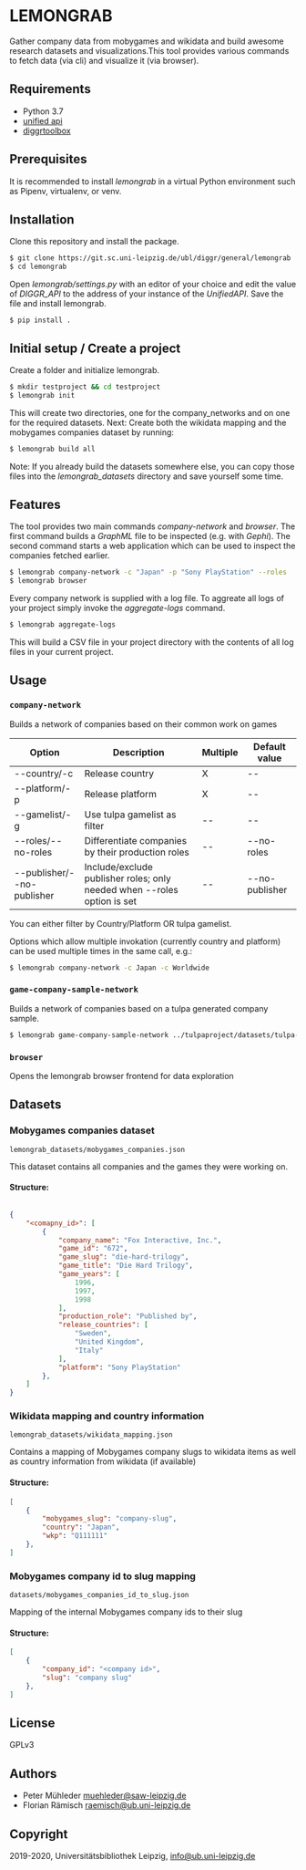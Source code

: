 # LEMONGRAB

Gather company data from mobygames and wikidata and build awesome research 
datasets and visualizations.This tool provides various commands to fetch data 
(via cli) and visualize it (via browser).

## Requirements

* Python 3.7
* [unified api](https://git.sc.uni-leipzig.de/ubl/diggr/infrastructure/unifiedapi)
* [diggrtoolbox](https://github.com/diggr/diggrtoolbox)

## Prerequisites

It is recommended to install *lemongrab* in a virtual Python environment such as
Pipenv, virtualenv, or venv.

## Installation

Clone this repository and install the package.

```zsh
$ git clone https://git.sc.uni-leipzig.de/ubl/diggr/general/lemongrab
$ cd lemongrab
```

Open *lemongrab/settings.py* with an editor of your choice and edit the value
of *DIGGR_API* to the address of your instance of the *UnifiedAPI*. Save the file
and install lemongrab.

```
$ pip install .
```

## Initial setup / Create a project

Create a folder and initialize lemongrab.

```zsh
$ mkdir testproject && cd testproject
$ lemongrab init
```

This will create two directories, one for the company\_networks and on one for the
required datasets. Next: Create both the wikidata mapping and the mobygames companies
dataset by running:

```zsh
$ lemongrab build all
```

Note: If you already build the datasets somewhere else, you can copy those files into 
the *lemongrab_datasets* directory and save yourself some time.

## Features

The tool provides two main commands *company-network* and *browser*. The first
command builds a *GraphML* file to be inspected (e.g. with *Gephi*). The second 
command starts a web application which can be used to inspect the companies 
fetched earlier.

```zsh
$ lemongrab company-network -c "Japan" -p "Sony PlayStation" --roles
$ lemongrab browser
```

Every company network is supplied with a log file. To aggreate all logs of your project
simply invoke the *aggregate-logs* command.

```zsh
$ lemongrab aggregate-logs
```

This will build a CSV file in your project directory with the contents of all log files
in your current project.

## Usage

### `company-network`

Builds a network of companies based on their common work on games

| Option | Description | Multiple | Default value | 
| -- | -- | -- | -- |
| --country/-c | Release country | X | -- |
| --platform/-p | Release platform | X | -- |
| --gamelist/-g | Use tulpa gamelist as filter | -- | -- |
| --roles/--no-roles | Differentiate companies by their production roles | -- | --no-roles |
| --publisher/--no-publisher | Include/exclude publisher roles; only needed when --roles option is set | -- | --no-publisher |

You can either filter by Country/Platform OR tulpa gamelist.

Options which allow multiple invokation (currently country and platform) can be used multiple times in the same call, e.g.:

```zsh
$ lemongrab company-network -c Japan -c Worldwide
```

### `game-company-sample-network`

Builds a network of companies based on a tulpa generated company sample.

```zsh
$ lemongrab game-company-sample-network ../tulpaproject/datasets/tulpa-companies.json
```

### `browser`

Opens the lemongrab browser frontend for data exploration

## Datasets

### Mobygames companies dataset

`lemongrab_datasets/mobygames_companies.json`

This dataset contains all companies and the games they were working on.

#### Structure:

```json

{
    "<comapny_id>": [
        {
            "company_name": "Fox Interactive, Inc.",
            "game_id": "672",
            "game_slug": "die-hard-trilogy",
            "game_title": "Die Hard Trilogy",
            "game_years": [
                1996,
                1997,
                1998
            ],
            "production_role": "Published by",
            "release_countries": [
                "Sweden",
                "United Kingdom",
                "Italy"
            ],
            "platform": "Sony PlayStation"            
        },
    ]
}

```

### Wikidata mapping and country information

`lemongrab_datasets/wikidata_mapping.json`

Contains a mapping of Mobygames company slugs to wikidata items as well as country information from 
wikidata (if available) 

#### Structure:

```json
[
    {
        "mobygames_slug": "company-slug",
        "country": "Japan",
        "wkp": "Q111111"
    },
]
```

### Mobygames company id to slug mapping

`datasets/mobygames_companies_id_to_slug.json`

Mapping of the internal Mobygames company ids to their slug

#### Structure:

```json
[
    {
        "company_id": "<company id>",
        "slug": "company slug"
    },
]
```


## License

GPLv3

## Authors

* Peter Mühleder <muehleder@saw-leipzig.de>
* Florian Rämisch <raemisch@ub.uni-leipzig.de>

## Copyright

2019-2020, Universitätsbibliothek Leipzig, <info@ub.uni-leipzig.de>
